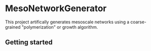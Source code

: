 # MesoNetworkGenerator

This project artifically generates mesoscale networks using a coarse-grained "polymerization" or growth algorithm.

## Getting started

